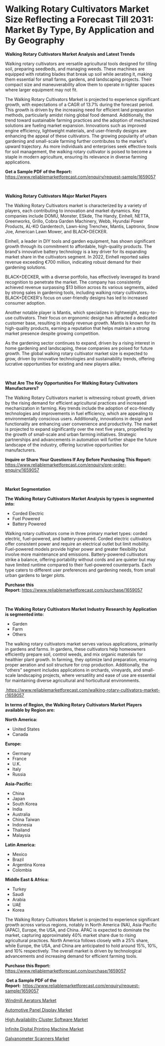 <p><h1>Walking Rotary Cultivators Market Size Reflecting a Forecast Till 2031: Market By Type, By Application and By Geography</h1></p><p><strong>Walking Rotary Cultivators Market Analysis and Latest Trends</strong></p>
<p><p>Walking rotary cultivators are versatile agricultural tools designed for tilling soil, preparing seedbeds, and managing weeds. These machines are equipped with rotating blades that break up soil while aerating it, making them essential for small farms, gardens, and landscaping projects. Their compact size and maneuverability allow them to operate in tighter spaces where larger equipment may not fit.</p><p>The Walking Rotary Cultivators Market is projected to experience significant growth, with expectations of a CAGR of 13.7% during the forecast period. This growth is driven by the increasing need for efficient land preparation methods, particularly amidst rising global food demand. Additionally, the trend toward sustainable farming practices and the adoption of mechanized solutions are fueling market expansion. Innovations such as improved engine efficiency, lightweight materials, and user-friendly designs are enhancing the appeal of these cultivators. The growing popularity of urban gardening and small-scale farming further contributes to the market's upward trajectory. As more individuals and enterprises seek effective tools for soil management, the walking rotary cultivator is poised to become a staple in modern agriculture, ensuring its relevance in diverse farming applications.</p></p>
<p><strong>Get a Sample PDF of the Report:&nbsp;</strong> <a href="https://www.reliablemarketforecast.com/enquiry/request-sample/1659057?utm_campaign=1159&utm_medium=2&utm_source=Github&utm_content=ia&utm_term=28092024&utm_id=walking-rotary-cultivators">https://www.reliablemarketforecast.com/enquiry/request-sample/1659057</a></p>
<p>&nbsp;</p>
<p><strong>Walking Rotary Cultivators Major Market Players</strong></p>
<p><p>The Walking Rotary Cultivators market is characterized by a variety of players, each contributing to innovation and market dynamics. Key companies include DOMU, Monster, ESkde, The Handy, Einhell, NETTA, Greenworks, Grillo, Cobra Garden Machinery, Webb, Hyundai Power Products, AL-KO Gardentech, Lawn-king Trenchex, Mantis, Laptronix, Snow Joe, American Lawn Mower, and BLACK+DECKER.</p><p>Einhell, a leader in DIY tools and garden equipment, has shown significant growth through its commitment to affordable, high-quality products. The brand's innovative battery technology is a key driver for its expanding market share in the cultivators segment. In 2022, Einhell reported sales revenue exceeding €700 million, indicating robust demand for their gardening solutions.</p><p>BLACK+DECKER, with a diverse portfolio, has effectively leveraged its brand recognition to penetrate the market. The company has consistently achieved revenue surpassing $13 billion across its various segments, aided by strong sales in gardening tools, including walking rotary cultivators. BLACK+DECKER's focus on user-friendly designs has led to increased consumer adoption.</p><p>Another notable player is Mantis, which specializes in lightweight, easy-to-use cultivators. Their focus on ergonomic design has attracted a dedicated customer base, resulting in steady revenue growth. Mantis is known for its high-quality products, earning a reputation that helps maintain a strong market presence despite growing competition.</p><p>As the gardening sector continues to expand, driven by a rising interest in home gardening and landscaping, these companies are poised for future growth. The global walking rotary cultivator market size is expected to grow, driven by innovative technologies and sustainability trends, offering lucrative opportunities for existing and new players alike.</p></p>
<p>&nbsp;</p>
<p><strong>What Are The Key Opportunities For Walking Rotary Cultivators Manufacturers?</strong></p>
<p><p>The Walking Rotary Cultivators market is witnessing robust growth, driven by the rising demand for efficient agricultural practices and increased mechanization in farming. Key trends include the adoption of eco-friendly technologies and improvements in fuel efficiency, which are appealing to environmentally conscious users. Additionally, innovations in design and functionality are enhancing user convenience and productivity. The market is projected to expand significantly over the next five years, propelled by the growth of small-scale and urban farming initiatives. Strategic partnerships and advancements in automation will further shape the future landscape of the industry, offering lucrative opportunities for manufacturers.</p></p>
<p><strong>Inquire or Share Your Questions If Any Before Purchasing This Report:</strong> <a href="https://www.reliablemarketforecast.com/enquiry/pre-order-enquiry/1659057?utm_campaign=1159&utm_medium=2&utm_source=Github&utm_content=ia&utm_term=28092024&utm_id=walking-rotary-cultivators">https://www.reliablemarketforecast.com/enquiry/pre-order-enquiry/1659057</a></p>
<p>&nbsp;</p>
<p><strong>Market Segmentation</strong></p>
<p><strong>The Walking Rotary Cultivators Market Analysis by types is segmented into:</strong></p>
<p><ul><li>Corded Electric</li><li>Fuel Powered</li><li>Battery Powered</li></ul></p>
<p><p>Walking rotary cultivators come in three primary market types: corded electric, fuel-powered, and battery-powered. Corded electric cultivators offer consistent power and require an electrical outlet but limit mobility. Fuel-powered models provide higher power and greater flexibility but involve more maintenance and emissions. Battery-powered cultivators strike a balance, offering portability without cords and are quieter but may have limited runtime compared to their fuel-powered counterparts. Each type caters to different user preferences and gardening needs, from small urban gardens to larger plots.</p></p>
<p><strong>Purchase this Report:&nbsp;</strong><a href="https://www.reliablemarketforecast.com/purchase/1659057?utm_campaign=1159&utm_medium=2&utm_source=Github&utm_content=ia&utm_term=28092024&utm_id=walking-rotary-cultivators">https://www.reliablemarketforecast.com/purchase/1659057</a></p>
<p>&nbsp;</p>
<p><strong>The Walking Rotary Cultivators Market Industry Research by Application is segmented into:</strong></p>
<p><ul><li>Garden</li><li>Farm</li><li>Others</li></ul></p>
<p><p>The walking rotary cultivators market serves various applications, primarily in gardens and farms. In gardens, these cultivators help homeowners efficiently prepare soil, control weeds, and mix organic materials for healthier plant growth. In farming, they optimize land preparation, ensuring proper aeration and soil structure for crop production. Additionally, the "others" segment includes applications in orchards, vineyards, and small-scale landscaping projects, where versatility and ease of use are essential for maintaining diverse agricultural and horticultural environments.</p></p>
<p><a href="https://www.reliablemarketforecast.com/walking-rotary-cultivators-market-r1659057?utm_campaign=1159&utm_medium=2&utm_source=Github&utm_content=ia&utm_term=28092024&utm_id=walking-rotary-cultivators">&nbsp;https://www.reliablemarketforecast.com/walking-rotary-cultivators-market-r1659057</a></p>
<p><strong>In terms of Region, the Walking Rotary Cultivators Market Players available by Region are:</strong></p>
<p>
    <p> <strong> North America: </strong>
        <ul>
            <li>United States</li>
            <li>Canada</li>
        </ul>
        </p> 
    <p> <strong> Europe: </strong>
        <ul>
            <li>Germany</li>
            <li>France</li>
            <li>U.K.</li>
            <li>Italy</li>
            <li>Russia</li>
        </ul>
        </p> 
    <p> <strong> Asia-Pacific: </strong>
        <ul>
            <li>China</li>
            <li>Japan</li>
            <li>South Korea</li>
            <li>India</li>
            <li>Australia</li>
            <li>China Taiwan</li>
            <li>Indonesia</li>
            <li>Thailand</li>
            <li>Malaysia</li>
        </ul>
        </p> 
    <p> <strong> Latin America: </strong>
        <ul>
            <li>Mexico</li>
            <li>Brazil</li>
            <li>Argentina Korea</li>
            <li>Colombia</li>
        </ul>
        </p> 
    <p> <strong> Middle East & Africa: </strong>
        <ul>
            <li>Turkey</li>
            <li>Saudi</li>
            <li>Arabia</li>
            <li>UAE</li>
            <li>Korea</li>
        </ul>
    </p>
    </p>
<p><p>The Walking Rotary Cultivators Market is projected to experience significant growth across various regions, notably in North America (NA), Asia-Pacific (APAC), Europe, the USA, and China. APAC is expected to dominate the market, capturing approximately 40% market share due to rising agricultural practices. North America follows closely with a 25% share, while Europe, the USA, and China are anticipated to hold around 15%, 10%, and 10% respectively. The overall market is driven by technological advancements and increasing demand for efficient farming tools.</p></p>
<p><strong>Purchase this Report: </strong><a href="https://www.reliablemarketforecast.com/purchase/1659057?utm_campaign=1159&utm_medium=2&utm_source=Github&utm_content=ia&utm_term=28092024&utm_id=walking-rotary-cultivators">https://www.reliablemarketforecast.com/purchase/1659057</a></p>
<p>&nbsp;<strong>Get a Sample PDF of the Report:&nbsp;&nbsp;</strong><a href="https://www.reliablemarketforecast.com/enquiry/request-sample/1659057?utm_campaign=1159&utm_medium=2&utm_source=Github&utm_content=ia&utm_term=28092024&utm_id=walking-rotary-cultivators">https://www.reliablemarketforecast.com/enquiry/request-sample/1659057</a></p>
<p><strong></strong></p>
<p><p><a href="https://issuu.com/reportprime-2/docs/windmill-aerators-market-size-2030._1a331624c87ce1?utm_campaign=1159&utm_medium=2&utm_source=Github&utm_content=ia&utm_term=28092024&utm_id=walking-rotary-cultivators">Windmill Aerators Market</a></p><p><a href="https://github.com/ChiragRP21/Market-Research-Report-List-6/blob/main/automotive-panel-display-market.md?utm_campaign=1159&utm_medium=2&utm_source=Github&utm_content=ia&utm_term=28092024&utm_id=walking-rotary-cultivators">Automotive Panel Display Market</a></p><p><a href="https://www.linkedin.com/pulse/high-availability-cluster-software-market-share-analysis-growth-0imqc?utm_campaign=1159&utm_medium=2&utm_source=Github&utm_content=ia&utm_term=28092024&utm_id=walking-rotary-cultivators">High Availability Cluster Software Market</a></p><p><a href="https://issuu.com/reportprime-2/docs/infinite-digital-printing-machine-m_7db977deff0fe5?utm_campaign=1159&utm_medium=2&utm_source=Github&utm_content=ia&utm_term=28092024&utm_id=walking-rotary-cultivators">Infinite Digital Printing Machine Market</a></p><p><a href="https://www.linkedin.com/pulse/galvanometer-scanners-industry-forecast-market-shifts-strategic-k9skf?trackingId=6syGD9VfR%2FeCNhZ4u5P5Xw%3D%3D&utm_campaign=1159&utm_medium=2&utm_source=Github&utm_content=ia&utm_term=28092024&utm_id=walking-rotary-cultivators">Galvanometer Scanners Market</a></p></p>